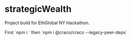 # strategicWealth
Project build for EthGlobal NY Hackathon.


First
´npm i ´
then
´npm i @craco/craco --legacy-peer-deps´
